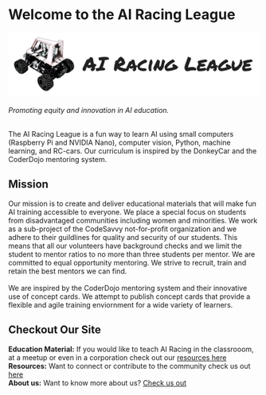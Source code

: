 # Welcome to the AI Racing League

![](img/arl-logo.png)
</br></br>
*Promoting* *equity* *and* *innovation* *in* *AI* *education.*</br></br>

The AI Racing League is a fun way to learn AI using small computers (Raspberry Pi and NVIDIA Nano), computer vision, Python, machine learning, and RC-cars. Our curriculum is inspired by the DonkeyCar and the CoderDojo mentoring system.

## Mission
Our mission is to create and deliver educational materials that will make fun AI training accessible to everyone. We place a special focus on students from disadvantaged communities including women and minorities.  We  work as a sub-project of the CodeSavvy not-for-profit organization and we adhere to their guildlines for quality and security of our students.  This means that all our volunteers have background checks and we limit the student to mentor ratios to no more than three students per mentor.  We are committed to equal opportunity mentoring.  We strive to recruit, train and retain the best mentors we can find.</br></br>
We are inspired by the CoderDojo mentoring system and their innovative use of concept cards.  We attempt to publish concept cards that provide a flexible and agile training enviornment for a wide variety of learners.

## Checkout Our Site
**Education Material:** If you would like to teach AI Racing in the classrooom, at a meetup or even in a corporation check out our [resources here](content/resources.md) <br/>
**Resources:** Want to connect or contribute to the community check us out [here](content/resources.md)</br>
**About us:** Want to know more about us? [Check us out](content/about.md)
